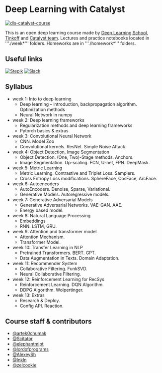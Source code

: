 # Deep Learning with Catalyst

[![dls-catalyst-course](https://github.com/catalyst-team/catalyst-pics/blob/master/pics/catalyst-dl-course-poster-eng.png)](https://github.com/catalyst-team/dl-course)

This is an open deep learning course made by [Deep Learning School](https://dlschool.org), [Tinkoff](https://tinkoff.ru) and [Catalyst team](https://github.com/catalyst-team). Lectures and practice notebooks located in '''./week*''' folders. Homeworks are in '''./homework*''' folders.

## Useful links

[![Stepik](https://img.shields.io/badge/DLS-Stepik-success)](https://stepik.org/course/83344/syllabus)
[![Slack](https://img.shields.io/badge/Catalyst-slack-success)](https://join.slack.com/t/catalyst-team-core/shared_invite/zt-d9miirnn-z86oKDzFMKlMG4fgFdZafw)

## Syllabus

- week 1: Into to deep learning
  - Deep learning – introduction, backpropagation algorithm. Optimization methods
  - Neural Network in numpy
- week 2: Deep learning frameworks
  - Regularization methods and deep learning frameworks
  - Pytorch basics & extras
- week 3: Convolutional Neural Network
  - CNN. Model Zoo
  - Convolutional kernels. ResNet. Simple Noise Attack
- week 4: Object Detection, Image Segmentation
  - Object Detection. (One, Two)-Stage methods. Anchors.
  - Image Segmentation. Up-scaling. FCN, U-net, FPN. DeepMask.
- week 5: Metric Learning
  - Metric Learning. Contrastive and Triplet Loss. Samplers.
  - Cross Entropy Loss modifications. SphereFace, CosFace, ArcFace.
- week 6: Autoencoders
  - AutoEncoders. Denoise, Sparse, Variational.
  - Generative Models. Autoregressive models.
- week 7: Generative Adversarial Models
  - Generative Adversarial Networks. VAE-GAN. AAE.
  - Energy based model.
- week 8: Natural Language Processing
  - Embeddings
  - RNN. LSTM, GRU.
- week 9: Attention and transformer model
  - Attention Mechanism.
  - Transformer Model.
- week 10: Transfer Learning in NLP
  - Pretrained Transformers. BERT. GPT.
  - Data Augmentation in Texts. Domain Adaptation.
- week 11: Recommender System
  - Collaborative Filtering. FunkSVD.
  - Neural Collaborative Filtering.
- week 12: Reinforcement Learning for RecSys
  - Reinforcement Learning. DQN Algorithm. 
  - DDPG Algorithm. Wolpertinger.
- week 13: Extras
  - Research & Deploy.
  - Config API. Reaction.

## Course staff & contributors

- [@artek0chumak](https://github.com/artek0chumak)
- [@Scitator](https://github.com/Scitator)
- [@elephantmipt](https://github.com/elephantmipt)
- [@lordofprograms](https://github.com/lordofprograms)
- [@AlexeySh](https://github.com/AlekseySh)
- [@Inkln](https://github.com/Inkln)
- [@zelcookie](https://github.com/zelcookie)
